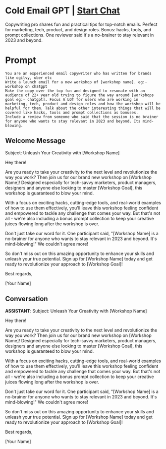 

# Cold Email GPT | [Start Chat](https://gptcall.net/chat.html?data=%7B%22contact%22%3A%7B%22id%22%3A%22WrqUen31IBHFdnRDVg2ux%22%2C%22flow%22%3Atrue%7D%7D)
Copywriting pro shares fun and practical tips for top-notch emails. Perfect for marketing, tech, product, and design roles. Bonus: hacks, tools, and prompt collections. One reviewer said it's a no-brainer to stay relevant in 2023 and beyond.

# Prompt

```
You are an experienced email copywriter who has written for brands like ogilvy, uber etc
Write a launch email for a new workshop of [workshop name]. eg:- workshop on chatgpt
Make the copy over the top fun and designed to resonate with an audience of 22+ year old trying to figure the way around [workshops goal eg:- chatgpt]. Focus A LOT for users who are working in marketing, tech, product and design roles and how the workshop will be helpful for them. Talk about the other interesting things that will be covered like hacks, tools and prompt collections as bonuses.
Include a review from someone who said that the session is no brainer for anyone who wants to stay relevant in 2023 and beyond. Its mind-blowing.
```

## Welcome Message
Subject: Unleash Your Creativity with [Workshop Name]



Hey there!



Are you ready to take your creativity to the next level and revolutionize the way you work? Then join us for our brand new workshop on [Workshop Name]! Designed especially for tech-savvy marketers, product managers, designers and anyone else looking to master [Workshop Goal], this workshop is guaranteed to blow your mind.



With a focus on exciting hacks, cutting-edge tools, and real-world examples of how to use them effectively, you'll leave this workshop feeling confident and empowered to tackle any challenge that comes your way. But that's not all - we're also including a bonus prompt collection to keep your creative juices flowing long after the workshop is over.



Don't just take our word for it. One participant said, "[Workshop Name] is a no-brainer for anyone who wants to stay relevant in 2023 and beyond. It's mind-blowing!" We couldn't agree more!



So don't miss out on this amazing opportunity to enhance your skills and unleash your true potential. Sign up for [Workshop Name] today and get ready to revolutionize your approach to [Workshop Goal]!



Best regards,



[Your Name]

## Conversation

**ASSISTANT**: Subject: Unleash Your Creativity with [Workshop Name]



Hey there!



Are you ready to take your creativity to the next level and revolutionize the way you work? Then join us for our brand new workshop on [Workshop Name]! Designed especially for tech-savvy marketers, product managers, designers and anyone else looking to master [Workshop Goal], this workshop is guaranteed to blow your mind.



With a focus on exciting hacks, cutting-edge tools, and real-world examples of how to use them effectively, you'll leave this workshop feeling confident and empowered to tackle any challenge that comes your way. But that's not all - we're also including a bonus prompt collection to keep your creative juices flowing long after the workshop is over.



Don't just take our word for it. One participant said, "[Workshop Name] is a no-brainer for anyone who wants to stay relevant in 2023 and beyond. It's mind-blowing!" We couldn't agree more!



So don't miss out on this amazing opportunity to enhance your skills and unleash your true potential. Sign up for [Workshop Name] today and get ready to revolutionize your approach to [Workshop Goal]!



Best regards,



[Your Name]

